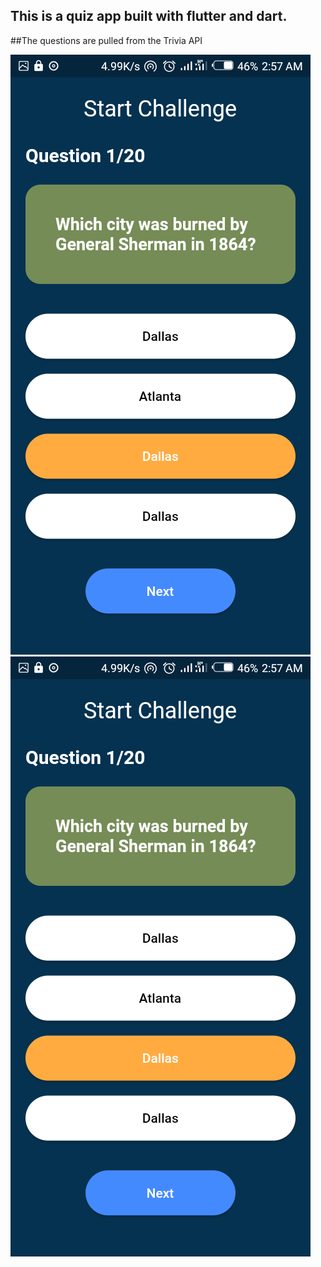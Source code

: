 ## This is a quiz app built with flutter and dart.
##The questions are pulled from the Trivia API


![question 1](https://github.com/JohnM-Kahura/Quiz-App/blob/master/screenshots/1.png)
![question 2](https://github.com/JohnM-Kahura/Quiz-App/blob/master/screenshots/1.png)
